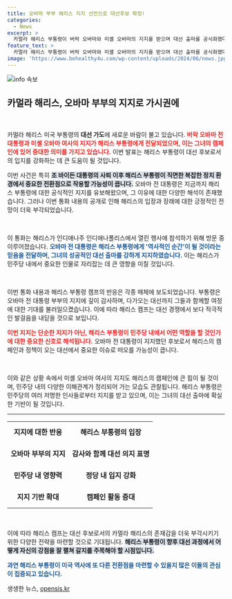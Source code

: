 ```yaml
---
title: 오바마 부부 해리스 지지 선언으로 대선후보 확정!
categories:
  - News
excerpt: >
  카멀라 해리스 부통령이 버락 오바마와 미셸 오바마의 지지를 받으며 대선 출마를 공식화했다. 이 역사적인 순간은 해리스의 대선가도에 큰 힘을 실어줄 것으로 예상된다. 클릭해 더 자세히 알아보세요!
feature_text: >
  카멀라 해리스 부통령이 버락 오바마와 미셸 오바마의 지지를 받으며 대선 출마를 공식화했다. 이 역사적인 순간은 해리스의 대선가도에 큰 힘을 실어줄 것으로 예상된다. 클릭해 더 자세히 알아보세요!
image: 'https://www.behealthy4u.com/wp-content/uploads/2024/06/news.jpg'
---
```


<p><img src="https://www.behealthy4u.com/wp-content/uploads/2024/06/news.jpg" alt="info 속보" /></p>

<h2 data-ke-size="size26">카멀라 해리스, 오바마 부부의 지지로 가시권에</h2>

<p data-ke-size="size16">&nbsp;</p>

<p>카멀라 해리스 미국 부통령의 <b>대선 가도</b>에 새로운 바람이 불고 있습니다. <b><span style="color: #ee2323;">버락 오바마 전 대통령과 미셸 오바마 여사의 지지가 해리스 부통령에게 전달되었으며, 이는 그녀의 캠페인에 있어 중대한 의미를 가지고 있습니다.</span></b> 이번 발표는 해리스 부통령이 대선 후보로서의 입지를 강화하는 데 큰 도움이 될 것입니다. </p>

<p>이번 사건은 특히 <b><span style="background-color: #21538527;">조 바이든 대통령의 사퇴 이후 해리스 부통령이 직면한 복잡한 정치 환경에서 중요한 전환점으로 작용할 가능성이 큽니다.</span></b> 오바마 전 대통령은 지금까지 해리스 부통령에 대한 공식적인 지지를 유보해왔으며, 그 이유에 대한 다양한 해석이 존재했습니다. 그러나 이번 통화 내용의 공개로 인해 해리스의 입장과 장래에 대한 긍정적인 전망이 더욱 부각되었습니다. </p>

<p data-ke-size="size16">&nbsp;</p>

<p>이 통화는 해리스가 인디애나주 인디애나폴리스에서 열린 행사에 참석하기 위해 방문 중 이루어졌습니다. <b><span style="color: #1a5490;">오바마 전 대통령은 해리스 부통령에게 '역사적인 순간'이 될 것이라는 믿음을 전달하며, 그녀의 성공적인 대선 출마를 강하게 지지하였습니다.</span></b> 이는 해리스가 민주당 내에서 중요한 인물로 자리잡는 데 큰 영향을 미칠 것입니다.</p>

<p data-ke-size="size16">&nbsp;</p>

<p>이번 통화 내용과 해리스 부통령 캠프의 반응은 각종 매체에 보도되었습니다. 부통령은 오바마 전 대통령 부부의 지지에 깊이 감사하며, 다가오는 대선까지 그들과 함께할 여정에 대한 기대를 불러일으켰습니다. 이에 따라 해리스 캠프는 대선 경쟁에서 보다 적극적인 발걸음을 내딛을 것으로 보입니다. </p>

<p><b><span style="color: #ee2323;">이번 지지는 단순한 지지가 아닌, 해리스 부통령이 민주당 내에서 어떤 역할을 할 것인가에 대한 중요한 신호로 해석됩니다.</span></b> 오바마 전 대통령이 지지했던 후보로서 해리스의 캠페인과 정책이 오는 대선에서 중요한 이슈로 떠오를 가능성이 큽니다. </p>

<p data-ke-size="size16">&nbsp;</p>

<p>이와 같은 상황 속에서 미셸 오바마 여사의 지지도 해리스의 캠페인에 큰 힘이 될 것이며, 민주당 내의 다양한 이해관계가 정리되어 가는 모습도 관찰됩니다. 해리스 부통령은 민주당의 여러 저명한 인사들로부터 지지를 받고 있으며, 이는 그녀의 대선 출마에 확실한 기반이 될 것입니다.  </p>

<hr>

<table style="width: 100%; border-collapse: collapse;">
<tr>
<td style="text-align: center; height: 50px;"><b>지지에 대한 반응</b></td>
<td style="text-align: center; height: 50px;"><b>해리스 부통령의 입장</b></td>
</tr>
<tr>
<td style="text-align: center; height: 50px;"><b>오바마 부부의 지지</b></td>
<td style="text-align: center; height: 50px;"><b>감사와 함께 대선 의지 표명</b></td>
</tr>
<tr>
<td style="text-align: center; height: 50px;"><b>민주당 내 영향력</b></td>
<td style="text-align: center; height: 50px;"><b>정당 내 입지 강화</b></td>
</tr>
<tr>
<td style="text-align: center; height: 50px;"><b>지지 기반 확대</b></td>
<td style="text-align: center; height: 50px;"><b>캠페인 활동 증대</b></td>
</tr>
</table>

<p data-ke-size="size16">&nbsp;</p>

<p>이에 따라 해리스 캠프는 대선 후보로서의 카멀라 해리스의 존재감을 더욱 부각시키기 위한 다양한 전략을 마련할 것으로 기대됩니다. <b><span style="background-color: #21538527;">해리스 부통령이 향후 대선 과정에서 어떻게 자신의 강점을 잘 펼쳐 갈지를 주목해야 할 시점입니다.</span></b> </p>

<p><b><span style="color: #1a5490;">과연 해리스 부통령이 미국 역사에 또 다른 전환점을 마련할 수 있을지 많은 이들의 관심이 집중되고 있습니다.</span></b></p>
생생한 뉴스, <a href="https://opensis.kr" rel="dofollow">opensis.kr</a>


